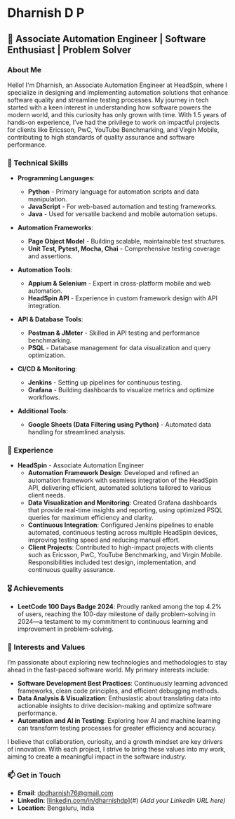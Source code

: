 # Dharnish D P

## 🚀 Associate Automation Engineer | Software Enthusiast | Problem Solver

### About Me
Hello! I'm Dharnish, an Associate Automation Engineer at HeadSpin, where I specialize in designing and implementing automation solutions that enhance software quality and streamline testing processes. My journey in tech started with a keen interest in understanding how software powers the modern world, and this curiosity has only grown with time. With 1.5 years of hands-on experience, I’ve had the privilege to work on impactful projects for clients like Ericsson, PwC, YouTube Benchmarking, and Virgin Mobile, contributing to high standards of quality assurance and software performance.

### 🔧 Technical Skills
- **Programming Languages**: 
  - **Python** - Primary language for automation scripts and data manipulation.
  - **JavaScript** - For web-based automation and testing frameworks.
  - **Java** - Used for versatile backend and mobile automation setups.
  
- **Automation Frameworks**: 
  - **Page Object Model** - Building scalable, maintainable test structures.
  - **Unit Test, Pytest, Mocha, Chai** - Comprehensive testing coverage and assertions.

- **Automation Tools**: 
  - **Appium & Selenium** - Expert in cross-platform mobile and web automation.
  - **HeadSpin API** - Experience in custom framework design with API integration.

- **API & Database Tools**: 
  - **Postman & JMeter** - Skilled in API testing and performance benchmarking.
  - **PSQL** - Database management for data visualization and query optimization.

- **CI/CD & Monitoring**: 
  - **Jenkins** - Setting up pipelines for continuous testing.
  - **Grafana** - Building dashboards to visualize metrics and optimize workflows.

- **Additional Tools**: 
  - **Google Sheets (Data Filtering using Python)** - Automated data handling for streamlined analysis.

### 💼 Experience
- **HeadSpin** - Associate Automation Engineer  
  - **Automation Framework Design**: Developed and refined an automation framework with seamless integration of the HeadSpin API, delivering efficient, automated solutions tailored to various client needs.
  - **Data Visualization and Monitoring**: Created Grafana dashboards that provide real-time insights and reporting, using optimized PSQL queries for maximum efficiency and clarity.
  - **Continuous Integration**: Configured Jenkins pipelines to enable automated, continuous testing across multiple HeadSpin devices, improving testing speed and reducing manual effort.
  - **Client Projects**: Contributed to high-impact projects with clients such as Ericsson, PwC, YouTube Benchmarking, and Virgin Mobile. Responsibilities included test design, implementation, and continuous quality assurance.

### 🎖 Achievements
- **LeetCode 100 Days Badge 2024**: Proudly ranked among the top 4.2% of users, reaching the 100-day milestone of daily problem-solving in 2024—a testament to my commitment to continuous learning and improvement in problem-solving.

### 🌱 Interests and Values
I’m passionate about exploring new technologies and methodologies to stay ahead in the fast-paced software world. My primary interests include:
- **Software Development Best Practices**: Continuously learning advanced frameworks, clean code principles, and efficient debugging methods.
- **Data Analysis & Visualization**: Enthusiastic about translating data into actionable insights to drive decision-making and optimize software performance.
- **Automation and AI in Testing**: Exploring how AI and machine learning can transform testing processes for greater efficiency and accuracy.

I believe that collaboration, curiosity, and a growth mindset are key drivers of innovation. With each project, I strive to bring these values into my work, aiming to create a meaningful impact in the software industry.

### 📫 Get in Touch
- **Email**: [dpdharnish76@gmail.com](mailto:dpdharnish76@gmail.com)
- **LinkedIn**: [[linkedin.com/in/dharnishdp](https://www.linkedin.com/in/dharnish-dp-97a79727a/)](#) *(Add your LinkedIn URL here)*
- **Location**: Bengaluru, India

